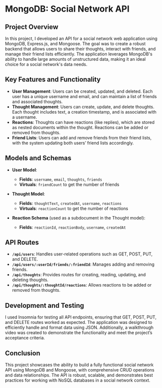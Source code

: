 # MongoDB: Social Network API

## Project Overview

In this project, I developed an API for a social network web application using MongoDB, Express.js, and Mongoose. The goal was to create a robust backend that allows users to share their thoughts, interact with friends, and manage their friend lists efficiently. The application leverages MongoDB's ability to handle large amounts of unstructured data, making it an ideal choice for a social network's data needs.

## Key Features and Functionality

- **User Management**: Users can be created, updated, and deleted. Each user has a unique username and email, and can maintain a list of friends and associated thoughts.
- **Thought Management**: Users can create, update, and delete thoughts. Each thought includes text, a creation timestamp, and is associated with a username.
- **Reactions**: Thoughts can have reactions (like replies), which are stored as nested documents within the thought. Reactions can be added or removed from thoughts.
- **Friend Lists**: Users can add and remove friends from their friend lists, with the system updating both users’ friend lists accordingly.

## Models and Schemas

- **User Model**:
  - **Fields**: `username`, `email`, `thoughts`, `friends`
  - **Virtuals**: `friendCount` to get the number of friends

- **Thought Model**:
  - **Fields**: `thoughtText`, `createdAt`, `username`, `reactions`
  - **Virtuals**: `reactionCount` to get the number of reactions

- **Reaction Schema** (used as a subdocument in the Thought model):
  - **Fields**: `reactionId`, `reactionBody`, `username`, `createdAt`

## API Routes

- **`/api/users`**: Handles user-related operations such as GET, POST, PUT, and DELETE.
- **`/api/users/:userId/friends/:friendId`**: Manages adding and removing friends.
- **`/api/thoughts`**: Provides routes for creating, reading, updating, and deleting thoughts.
- **`/api/thoughts/:thoughtId/reactions`**: Allows reactions to be added or removed from thoughts.

## Development and Testing

I used Insomnia for testing all API endpoints, ensuring that GET, POST, PUT, and DELETE routes worked as expected. The application was designed to efficiently handle and format data using JSON. Additionally, a walkthrough video was created to demonstrate the functionality and meet the project’s acceptance criteria.

## Conclusion

This project showcases the ability to build a fully functional social network API using MongoDB and Mongoose, with comprehensive CRUD operations and data relationships. The API is robust, scalable, and demonstrates best practices for working with NoSQL databases in a social network context.
